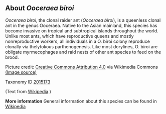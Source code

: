 **About *Ooceraea biroi***
-------------------------
*Ooceraea biroi*, the clonal raider ant (*Ooceraea biroi*), is a 
queenless clonal ant in the genus Ooceraea. Native to the Asian 
mainland, this species has become invasive on tropical and subtropical 
islands throughout the world. Unlike most ants, which have 
reproductive queens and mostly nonreproductive workers, all 
individuals in a O. biroi colony reproduce clonally via thelytokous 
parthenogenesis. Like most dorylines, O. biroi are obligate 
myrmecophages and raid nests of other ant species to feed on the 
brood.


Picture credit: [Creative Commons Attribution 4.0](https://creativecommons.org/licenses/by/4.0) via Wikimedia Commons [(Image source)](https://en.wikipedia.org/wiki/File:Cerapachys_biroi_casent0059682_profile_1.jpg)

Taxonomy ID [2015173](https://www.uniprot.org/taxonomy/2015173)

(Text from [Wikipedia](https://en.wikipedia.org/).)

**More information**
General information about this species can be found in [Wikipedia](https://en.wikipedia.org/wiki/Ooceraea_biroi)
